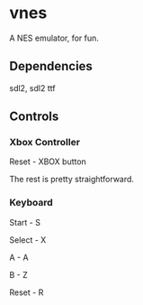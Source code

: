 # vnes
A NES emulator, for fun.

## Dependencies
sdl2, sdl2 ttf

## Controls
### Xbox Controller
Reset - XBOX button

The rest is pretty straightforward.

### Keyboard
Start - S

Select - X

A - A

B - Z

Reset - R
